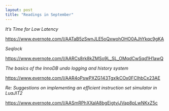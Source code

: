 ```yaml
---
layout: post
title: "Readings in September"
---
```



*It’s Time for Low Latency*

https://www.evernote.com/l/AATaB5zSwnJLE5oQxwohOHO0AJhYkqc9gKA

*Seqlock*

https://www.evernote.com/l/AARCs8rk8kZMSo9L_SL_OMqdCwSqd1H1awQ

*The basics of the InnoDB undo logging and history system*

https://www.evernote.com/l/AAR4oPswPXZG143TgxIkCOx0FClhbCx23AE

*Re: Suggestions on implementing an efficient instruction set simulator in LuaJIT2*

https://www.evernote.com/l/AASmRPhXXalA8bgEigtvjJVap8pLwNKxZ5c
